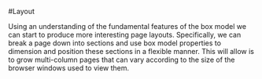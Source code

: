 #Layout

Using an understanding of the fundamental features of the box model we can start to produce more interesting page layouts. Specifically, we can break a page down into sections and use box model properties to dimension and position these sections in a flexible manner. This will allow is to grow multi-column pages that can vary according to the size of the browser windows used to view them.